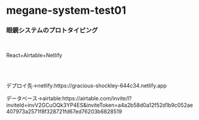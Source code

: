# megane-system-test01
<h3>眼鏡システムのプロトタイピング</h2><br>

<p>React+Airtable+Netlify</p>
<br><br>
<p>デプロイ先→netlify:https://gracious-shockley-644c34.netlify.app</p>
<p>データベース→airtable:https://airtable.com/invite/l?inviteId=invV2GCuOQk3YP4ES&inviteToken=a4a2b58d0a12f52d1b9c052ae407973a2571f8f328721fd67ed76203b6828519</p>
